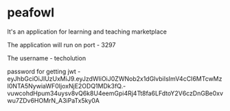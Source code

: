 # peafowl
It's an application for learning and teaching marketplace

The application will run on port - 3297

The username - techolution

password for getting jwt - eyJhbGciOiJIUzUxMiJ9.eyJzdWIiOiJ0ZWNob2x1dGlvbiIsImV4cCI6MTcwMzI0NTA5NywiaWF0IjoxNjE2ODQ1MDk3fQ.-vuwcohdHpum34uysv8vQ6k8U4eemGpi4Rj4Tt8fa6LFdtoY2V6czDnGBe0xvwu7ZDv6HOMrN_A3iPaTx5ky0A
